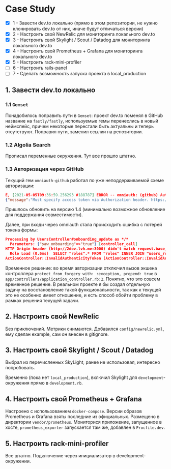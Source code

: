 # Case Study

- [x] 1 - Завести dev.to локально (прямо в этом репозитории, не нужно
      клонировать dev.to от них, иначе будут отличаться версии)
- [x] 2 - Настроить свой NewRelic для мониторинга локального dev.to
- [x] 3 - Настроить свой Skylight / Scout / Datadog для мониторинга
      локального dev.to
- [x] 4 - Настроить свой Prometheus + Grafana для мониторинга локального dev.to
- [x] 5 - Настроить rack-mini-profiler
- [ ] 6 - Настроить rails-panel
- [ ] 7 - Сделать возможность запуска проекта в local_production

## 1. Завести dev.to локально

### 1.1 `Gemset`

Понадобилось поправить пути в `Gemset`: проект dev.to поменял в GitHub
название на `fastly/fastly`, используемые гемы перенеслись в новый неймспейс,
причем некоторые перестали быть актуальны и теперь отсутствуют.
Поправил пути, заменил ссылки на репозитории.

### 1.2 Algolia Search

Прописал переменные окружения. Тут все прошло штатно.

### 1.3 Авторизация через GitHub

Текущий гем `omniauth-github` работал по уже неподдерживаемой схеме авторизации:

```json
E, [2021-05-05T09:36:59.256293 #188787] ERROR -- omniauth: (github) Authentication failure! invalid_credentials: OAuth2::Error, :
{"message":"Must specify access token via Authorization header. https://developer.github.com/changes/2020-02-10-deprecating-auth-through-query-param","documentation_url":"https://docs.github.com/v3/#oauth2-token-sent-in-a-header"}
```

Пришлось обновить на версию 1.4 (минимально возможное обновление
для поддержания совместимости).

Далее, при входи через omniauth стала происходить ошибка с потерей токена формы:

```json
Processing by UsersController#onboarding_update as */*
  Parameters: {"saw_onboarding"=>"true"} [controller_call]
HTTP Origin header (http://2dev.lvh.me:3000) didn't match request.base_url (http://2dev.lvh.me:3000)
  Role Load (0.6ms)  SELECT "roles".* FROM "roles" INNER JOIN "users_roles" ON "roles"."id" = "users_roles"."role_id" WHERE "users_roles"."user_id" = $1 AND (((roles.name = 'super_admin') AND (roles.resource_type IS NULL) AND (roles.resource_id IS NULL)))  [["user_id", 11]] [sql_query]
ActionController::InvalidAuthenticityToken (ActionController::InvalidAuthenticityToken) [error]
```

Временное решение: во время авторизации отключил вызов экшена
контроллера `protect_from_forgery with: :exception, prepend: true`
в `app/controllers/application_controller.rb:2`.
Понятно, что это совсем временное решение.
В реальном проекте я бы создал отдельную задачу на восстановление
такой функциональности, так как к текущей это не особенно имеет отношение,
и есть способ обойти проблему в рамках решения текущей задачи.

## 2. Настроить свой NewRelic

Без приключений. Метрики снимаются.
Добавился `config/newrelic.yml`, ему сделан example, сам он внесен в gitignore.

## 3. Настроить свой Skylight / Scout / Datadog

Выбрал из перечисленных SkyLight, ранее не использовал, интересно попробовать.

Временно (пока нет `local_production`), включил Skylight для `development`-окружения
прямо в `development.rb`.

## 4. Настроить свой Prometheus + Grafana

Настроено с использованием `docker-compose`. Версии образов Prometheus и Grafana
взяты последние из официальных. Размещено в директории `vendor/prometheus`.
Мониторися приложение, запущенное в хосте, `prometheus_exporter` запускается там же,
добавлен в `Procfile.dev`.

## 5. Настроить rack-mini-profiler

Все штатно. Подключение через инициализатор в development-окружении.
